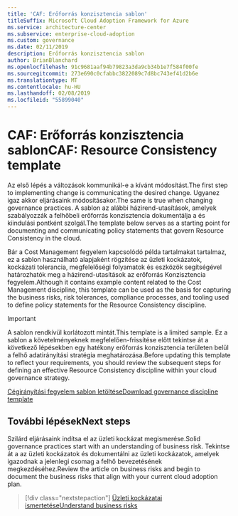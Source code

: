 ```yaml
---
title: 'CAF: Erőforrás konzisztencia sablon'
titleSuffix: Microsoft Cloud Adoption Framework for Azure
ms.service: architecture-center
ms.subservice: enterprise-cloud-adoption
ms.custom: governance
ms.date: 02/11/2019
description: Erőforrás konzisztencia sablon
author: BrianBlanchard
ms.openlocfilehash: 91c9681aaf94b79823a3da9cb34b1e7f584f00fe
ms.sourcegitcommit: 273e690c0cfabbc3822089c7d8bc743ef41d2b6e
ms.translationtype: MT
ms.contentlocale: hu-HU
ms.lasthandoff: 02/08/2019
ms.locfileid: "55899040"
---
```

# <a name="caf-resource-consistency-template"></a><span data-ttu-id="e9f79-103">CAF: Erőforrás konzisztencia sablon</span><span class="sxs-lookup"><span data-stu-id="e9f79-103">CAF: Resource Consistency template</span></span>

<span data-ttu-id="e9f79-104">Az első lépés a változások kommunikál-e a kívánt módosítást.</span><span class="sxs-lookup"><span data-stu-id="e9f79-104">The first step to implementing change is communicating the desired change.</span></span> <span data-ttu-id="e9f79-105">Ugyanez igaz akkor eljárásaink módosításakor.</span><span class="sxs-lookup"><span data-stu-id="e9f79-105">The same is true when changing governance practices.</span></span> <span data-ttu-id="e9f79-106">A sablon az alábbi házirend-utasítások, amelyek szabályozzák a felhőbeli erőforrás konzisztencia dokumentálja a és kiindulási pontként szolgál.</span><span class="sxs-lookup"><span data-stu-id="e9f79-106">The template below serves as a starting point for documenting and communicating policy statements that govern Resource Consistency in the cloud.</span></span> 

<span data-ttu-id="e9f79-107">Bár a Cost Management fegyelem kapcsolódó példa tartalmakat tartalmaz, ez a sablon használható alapjaként rögzítése az üzleti kockázatok, kockázati tolerancia, megfelelőségi folyamatok és eszközök segítségével határozhatók meg a házirend-utasítások az erőforrás Konzisztencia fegyelem.</span><span class="sxs-lookup"><span data-stu-id="e9f79-107">Although it contains example content related to the Cost Management discipline, this template can be used as the basis for capturing the business risks, risk tolerances, compliance processes, and tooling used to define policy statements for the Resource Consistency discipline.</span></span>

> [!IMPORTANT]
> <span data-ttu-id="e9f79-108">A sablon rendkívül korlátozott mintát.</span><span class="sxs-lookup"><span data-stu-id="e9f79-108">This template is a limited sample.</span></span> <span data-ttu-id="e9f79-109">Ez a sablon a követelményeknek megfelelően-frissítése előtt tekintse át a következő lépésekben egy hatékony erőforrás konzisztencia területen belül a felhő adatirányítási stratégia meghatározása.</span><span class="sxs-lookup"><span data-stu-id="e9f79-109">Before updating this template to reflect your requirements, you should review the subsequent steps for defining an effective Resource Consistency discipline within your cloud governance strategy.</span></span>

<!-- markdownlint-disable MD033 -->

 <span data-ttu-id="e9f79-110"><a href="https://archcenter.blob.core.windows.net/cdn/fusion/governance/Governance Discipline Template.docx">Cégirányítási fegyelem sablon letöltése</a></span><span class="sxs-lookup"><span data-stu-id="e9f79-110"><a href="https://archcenter.blob.core.windows.net/cdn/fusion/governance/Governance Discipline Template.docx">Download governance discipline template</a></span></span>

<!-- markdownlint-enable MD033 -->

## <a name="next-steps"></a><span data-ttu-id="e9f79-111">További lépések</span><span class="sxs-lookup"><span data-stu-id="e9f79-111">Next steps</span></span>

<span data-ttu-id="e9f79-112">Szilárd eljárásaink indítsa el az üzleti kockázat megismerése.</span><span class="sxs-lookup"><span data-stu-id="e9f79-112">Solid governance practices start with an understanding of business risk.</span></span> <span data-ttu-id="e9f79-113">Tekintse át a az üzleti kockázatok és dokumentálni az üzleti kockázatok, amelyek igazodnak a jelenlegi csomag a felhő bevezetésének megkezdéséhez.</span><span class="sxs-lookup"><span data-stu-id="e9f79-113">Review the article on business risks and begin to document the business risks that align with your current cloud adoption plan.</span></span>

> [!div class="nextstepaction"]
> [<span data-ttu-id="e9f79-114">Üzleti kockázatai ismertetése</span><span class="sxs-lookup"><span data-stu-id="e9f79-114">Understand business risks</span></span>](./business-risks.md)
